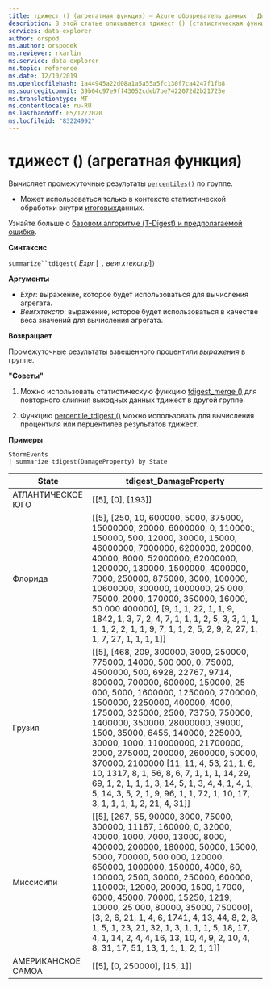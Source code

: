```yaml
---
title: тдижест () (агрегатная функция) — Azure обозреватель данных | Документация Майкрософт
description: В этой статье описывается тдижест () (статистическая функция) в Azure обозреватель данных.
services: data-explorer
author: orspod
ms.author: orspodek
ms.reviewer: rkarlin
ms.service: data-explorer
ms.topic: reference
ms.date: 12/10/2019
ms.openlocfilehash: 1a44945a22d08a1a5a55a5fc130f7ca4247f1fb8
ms.sourcegitcommit: 39b04c97e9ff43052cdeb7be7422072d2b21725e
ms.translationtype: MT
ms.contentlocale: ru-RU
ms.lasthandoff: 05/12/2020
ms.locfileid: "83224992"
---
```

# <a name="tdigest-aggregation-function"></a>тдижест () (агрегатная функция)

Вычисляет промежуточные результаты [`percentiles()`](percentiles-aggfunction.md) по группе. 

* Может использоваться только в контексте статистической обработки внутри [итоговых](summarizeoperator.md)данных.

Узнайте больше о [базовом алгоритме (T-Digest) и предполагаемой ошибке](percentiles-aggfunction.md#estimation-error-in-percentiles).

**Синтаксис**

`summarize``tdigest(` *Expr* [ `,` *веигхтекспр*]`)`

**Аргументы**

* *Expr*: выражение, которое будет использоваться для вычисления агрегата. 
* *Веигхтекспр*: выражение, которое будет использоваться в качестве веса значений для вычисления агрегата.

    
**Возвращает**

Промежуточные результаты взвешенного процентили *выражения* в группе.
 
 
**"Советы"**

1) Можно использовать статистическую функцию [tdigest_merge ()](tdigest-merge-aggfunction.md) для повторного слияния выходных данных тдижест в другой группе.

2) Функцию [percentile_tdigest ()](percentile-tdigestfunction.md) можно использовать для вычисления процентиля или перцентилев результатов тдижест.

**Примеры**

```kusto
StormEvents
| summarize tdigest(DamageProperty) by State
```

|State|tdigest_DamageProperty|
|---|---|
|АТЛАНТИЧЕСКОЕ ЮГО|[[5], [0], [193]]|
|Флорида|[[5], [250, 10, 600000, 5000, 375000, 15000000, 20000, 6000000, 0, 110000:, 150000, 500, 12000, 30000, 15000, 46000000, 7000000, 6200000, 200000, 40000, 8000, 52000000, 62000000, 1200000, 130000, 1500000, 4000000, 7000, 250000, 875000, 3000, 100000, 10600000, 300000, 1000000, 25 000, 75000, 2000, 170000, 350000, 16000, 50 000 400000], [9, 1, 1, 22, 1, 1, 9, 1842, 1, 3, 7, 2, 4, 7, 1, 1, 1, 2, 5, 3, 3, 1, 1, 1, 1, 2, 2, 1, 1, 9, 7, 1, 1, 2, 5, 2, 9, 2, 27, 1, 1, 7, 27, 1, 1, 1, 1]]|
|Грузия|[[5], [468, 209, 300000, 3000, 250000, 775000, 14000, 500 000, 0, 75000, 4500000, 500, 6928, 22767, 9714, 800000, 700000, 600000, 150000, 25 000, 5000, 1600000, 1250000, 2700000, 1500000, 2250000, 400000, 4000, 175000, 325000, 2500, 73750, 750000, 1400000, 350000, 28000000, 39000, 1500, 35000, 6455, 140000, 225000, 30000, 1000, 110000000, 21700000, 2000, 275000, 200000, 2600000, 50000, 370000, 2100000 [11, 11, 4, 53, 21, 1, 6, 10, 1317, 8, 1, 56, 8, 6, 7, 1, 1, 1, 14, 29, 69, 1, 2, 1, 1, 1, 3, 14, 5, 1, 3, 4, 4, 1, 4, 1, 5, 14, 3, 5, 2, 1, 9, 96, 1, 1, 72, 1, 10, 17, 3, 1, 1, 1, 1, 2, 21, 4, 31]]|
|Миссисипи|[[5], [267, 55, 90000, 3000, 75000, 300000, 11167, 160000, 0, 32000, 40000, 1000, 7000, 13000, 8000, 400000, 200000, 180000, 50000, 15000, 5000, 700000, 500 000, 120000, 650000, 1000000, 150000, 4000, 60, 100000, 2500, 30000, 250000, 600000, 110000:, 12000, 20000, 1500, 17000, 6000, 45000, 70000, 15250, 1219, 10000, 25 000, 80000, 35000, 750000], [3, 2, 6, 21, 1, 4, 6, 1741, 4, 13, 44, 8, 2, 8, 1, 5, 1, 23, 21, 32, 1, 3, 1, 1, 1, 5, 18, 17, 4, 1, 14, 2, 4, 4, 16, 13, 10, 4, 9, 2, 10, 4, 8, 31, 17, 51, 13, 1, 1, 1, 2, 1, 1]]|
|АМЕРИКАНСКОЕ САМОА|[[5], [0, 250000], [15, 1]]|